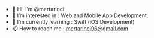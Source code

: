 - 👋 Hi, I’m @mertarinci
- 👀 I’m interested in : Web and Mobile App Development.
- 🌱 I’m currently learning : Swift (iOS Development)
- 📫 How to reach me : mertarinci96@gmail.com


